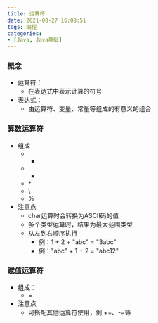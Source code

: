 ```yaml
---
title: 运算符
date: 2021-08-27 16:08:51
tags: 编程
categories:
- [Java, Java基础]
---
```


### 概念
* 运算符：
  * 在表达式中表示计算的符号
* 表达式：
  * 由运算符、变量、常量等组成的有意义的组合

### 算数运算符
* 组成
  * +
  * -
  * \*
  * \\
  * \%
* 注意点
  * char运算时会转换为ASCII码的值
  * 多个类型运算时，结果为最大范围类型
  * 从左到右顺序执行
    * 例：1 + 2 + "abc" = "3abc"
    * 例："abc" + 1 + 2 = "abc12"

### 赋值运算符
* 组成：
  * =
* 注意点
  * 可搭配其他运算符使用，例 +=、-=等
